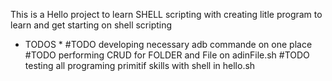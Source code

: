 This is a Hello project to learn SHELL scripting with creating litle program to learn and get starting on shell scripting 

*  TODOS *
#TODO developing necessary adb commande on one place
#TODO performing CRUD for FOLDER and File on adinFile.sh
#TODO testing all programing primitif skills with shell in hello.sh
